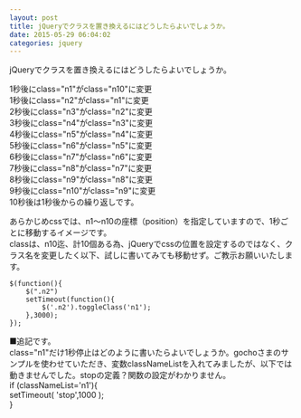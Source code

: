 ```yaml
---
layout: post
title: jQueryでクラスを置き換えるにはどうしたらよいでしょうか。
date: 2015-05-29 06:04:02
categories: jquery
---
```

<!-- {% raw %} -->
<p>jQueryでクラスを置き換えるにはどうしたらよいでしょうか。</p>

<p>1秒後にclass="n1"がclass="n10"に変更<br>
1秒後にclass="n2"がclass="n1"に変更<br>
2秒後にclass="n3"がclass="n2"に変更<br>
3秒後にclass="n4"がclass="n3"に変更<br>
4秒後にclass="n5"がclass="n4"に変更<br>
5秒後にclass="n6"がclass="n5"に変更<br>
6秒後にclass="n7"がclass="n6"に変更<br>
7秒後にclass="n8"がclass="n7"に変更<br>
8秒後にclass="n9"がclass="n8"に変更<br>
9秒後にclass="n10"がclass="n9"に変更<br>
10秒後は1秒後からの繰り返しです。</p>

<p>あらかじめcssでは、n1～n10の座標（position）を指定していますので、1秒ごとに移動するイメージです。<br>
classは、n10迄、計10個ある為、jQueryでcssの位置を設定するのではなく、クラス名を変更したく以下、試しに書いてみても移動せず。ご教示お願いいたします。</p>

<pre><code>$(function(){
    $(".n2")
    setTimeout(function(){
        $('.n2').toggleClass('n1');
    },3000);
});
</code></pre>

<p>■追記です。<br>
class="n1"だけ1秒停止はどのように書いたらよいでしょうか。gochoさまのサンプルを使わせていただき、変数classNameListを入れてみましたが、以下では動きませんでした。stopの定義？関数の設定がわかりません。<br>
if (classNameList='n1'){<br>
    setTimeout( 'stop',1000 );<br>
}</p>
<!-- {% endraw %} -->
